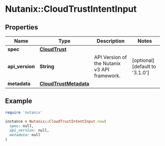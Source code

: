 # Nutanix::CloudTrustIntentInput

## Properties

| Name | Type | Description | Notes |
| ---- | ---- | ----------- | ----- |
| **spec** | [**CloudTrust**](CloudTrust.md) |  |  |
| **api_version** | **String** | API Version of the Nutanix v3 API framework. | [optional][default to &#39;3.1.0&#39;] |
| **metadata** | [**CloudTrustMetadata**](CloudTrustMetadata.md) |  |  |

## Example

```ruby
require 'nutanix'

instance = Nutanix::CloudTrustIntentInput.new(
  spec: null,
  api_version: null,
  metadata: null
)
```

